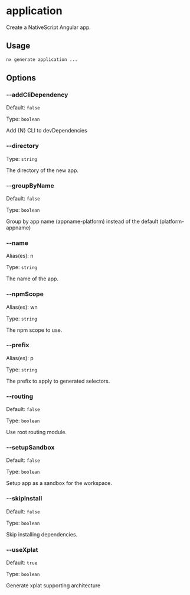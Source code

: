 # application

Create a NativeScript Angular app.

## Usage

```bash
nx generate application ...

```

## Options

### --addCliDependency

Default: `false`

Type: `boolean`

Add {N} CLI to devDependencies

### --directory

Type: `string`

The directory of the new app.

### --groupByName

Default: `false`

Type: `boolean`

Group by app name (appname-platform) instead of the default (platform-appname)

### --name

Alias(es): n

Type: `string`

The name of the app.

### --npmScope

Alias(es): wn

Type: `string`

The npm scope to use.

### --prefix

Alias(es): p

Type: `string`

The prefix to apply to generated selectors.

### --routing

Default: `false`

Type: `boolean`

Use root routing module.

### --setupSandbox

Default: `false`

Type: `boolean`

Setup app as a sandbox for the workspace.

### --skipInstall

Default: `false`

Type: `boolean`

Skip installing dependencies.

### --useXplat

Default: `true`

Type: `boolean`

Generate xplat supporting architecture
